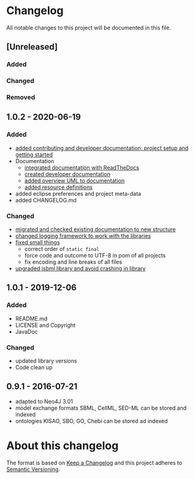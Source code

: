 
# Changelog
All notable changes to this project will be documented in this file.




## [Unreleased]

### Added

### Changed

### Removed




## 1.0.2 - 2020-06-19

### Added
- [added contributing and developer documentation; project setup and getting started](https://github.com/MaSyMoS/masymos-core/issues/11)
- Documentation
    - [integrated documentation with ReadTheDocs](https://github.com/MaSyMoS/masymos-core/issues/7)
    - [created developer documentation](https://github.com/MaSyMoS/masymos-core/issues/7)
    - [added overview UML to documentation](https://github.com/MaSyMoS/masymos-core/issues/6)
    - [added resource definitions](https://github.com/MaSyMoS/masymos-core/issues/14)
- added eclipse preferences and project meta-data
- added CHANGELOG.md

### Changed
- [migrated and checked existing documentation to new structure](https://github.com/MaSyMoS/masymos-core/issues/10)
- [changed logging framework to work with the libraries](https://github.com/MaSyMoS/masymos-core/issues/5)
- [fixed small things](https://github.com/MaSyMoS/masymos-core/issues/3)
    - correct order of `static final`
    - force code and outcome to UTF-8 in pom of all projects
    - fix encoding and line breaks of all files
- [upgraded jsbml library and avoid crashing in library](https://github.com/MaSyMoS/masymos-core/issues/9)


## 1.0.1 - 2019-12-06

### Added
- README.md
- LICENSE and Copyright
- JavaDoc

### Changed
- updated library versions
- Code clean up

## 0.9.1 - 2016-07-21
- adapted to Neo4J 3.01
- model exchange formats SBML, CellML, SED-ML can be stored and indexed
- ontologies KISAO, SBO, GO, Chebi can be stored ad indexed


# About this changelog

The format is based on [Keep a Changelog](http://keepachangelog.com/en/1.0.0/)
and this project adheres to [Semantic Versioning](http://semver.org/spec/v2.0.0.html).

